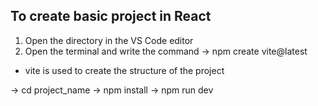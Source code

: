 ## To create basic project in React
1. Open the directory in the VS Code editor
2. Open the terminal and write the command
-> npm create vite@latest

- vite is used to create the structure of the project

-> cd project_name
-> npm install
-> npm run dev

